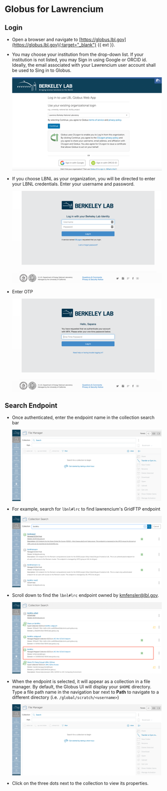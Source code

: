 # Globus for Lawrencium

## Login

* Open a browser and navigate to [https://globus.lbl.gov](https://globus.lbl.gov){:target="_blank"} {{ ext }}.
* You may choose your institution from the drop-down list. If your institution is not listed, you may Sign in using Google or ORCID id. Ideally, the email associated with your Lawrencium user account shall be used to Sing in to Globus.

    ![Globus Screen](images/globus-1-1.png)

* If you choose LBNL as your organization, you will be directed to enter your LBNL credentials. Enter your username and password.

    ![Globus LBL Login](images/globus-1-2.png)

* Enter OTP

    ![Globus OTP](images/globus-1-3.png)

## Search Endpoint

* Once authenticated, enter the endpoint name in the collection search bar

    ![Globus Search](images/globus-2-1.png)

* For example, search for `lbnl#lrc` to find lawrencium's GridFTP endpoint

    ![Globus LBNL LRC](images/globus-2-2.png)

* Scroll down to find the `lbnl#lrc` endpoint owned by kmfensler@lbl.gov.

    ![Globus LRC highlighted](images/globus-2-3.png)

* When the endpoint is selected, it will appear as a collection in a file manager. By default, the Globus UI will display your `$HOME` directory. Type a file path name in the navigation bar next to **Path** to navigate to a different directory (i.e. `/global/scratch/<username>`)

    ![Globus path navigation](images/globus-2-1.png)

* Click on the three dots next to the collection to view its properties.